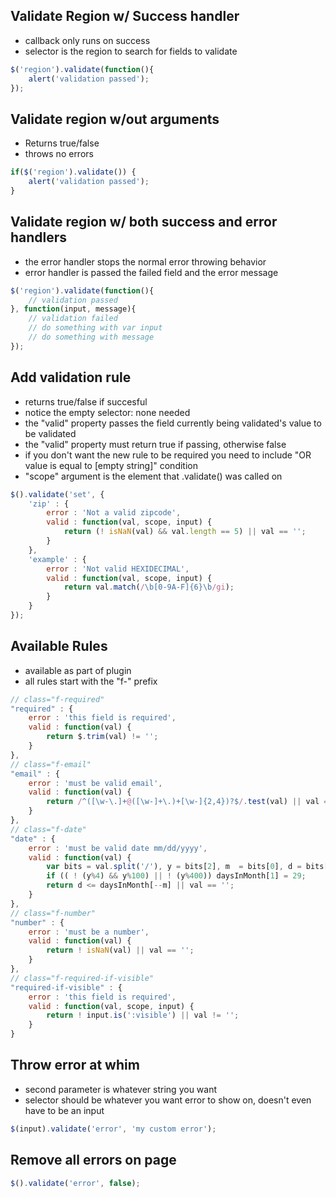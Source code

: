 Validate Region w/ Success handler
----------------------------------
- callback only runs on success
- selector is the region to search for fields to validate

```javascript
$('region').validate(function(){
	alert('validation passed');
}); 
```


Validate region w/out arguments
-------------------------------
- Returns true/false
- throws no errors

```javascript
if($('region').validate()) {
	alert('validation passed');
}
```


Validate region w/ both success and error handlers
--------------------------------------------------
- the error handler stops the normal error throwing behavior
- error handler is passed the failed field and the error message

```javascript
$('region').validate(function(){
	// validation passed
}, function(input, message){
	// validation failed
	// do something with var input
	// do something with message
});
```


Add validation rule
-------------------
- returns true/false if succesful
- notice the empty selector: none needed
- the "valid" property passes the field currently being validated's value to be validated
- the "valid" property must return true if passing, otherwise false
- if you don't want the new rule to be required you need to include "OR value is equal to [empty string]" condition
- "scope" argument is the element that .validate() was called on

```javascript
$().validate('set', {
	'zip' : {
		error : 'Not a valid zipcode',
		valid : function(val, scope, input) {
			return (! isNaN(val) && val.length == 5) || val == '';
		}
	},
	'example' : {
		error : 'Not valid HEXIDECIMAL',
		valid : function(val, scope, input) {
			return val.match(/\b[0-9A-F]{6}\b/gi);
		}
	}
});
```

Available Rules
---------------
- available as part of plugin
- all rules start with the "f-" prefix

```javascript
// class="f-required"
"required" : {
	error : 'this field is required',
	valid : function(val) {
		return $.trim(val) != '';
	}
},
// class="f-email"
"email" : {
	error : 'must be valid email',
	valid : function(val) {
		return /^([\w-\.]+@([\w-]+\.)+[\w-]{2,4})?$/.test(val) || val == '';
	}
},
// class="f-date"
"date" : {
	error : 'must be valid date mm/dd/yyyy',
	valid : function(val) {
		var bits = val.split('/'), y = bits[2], m  = bits[0], d = bits[1], daysInMonth = [31,28,31,30,31,30,31,31,30,31,30,31];
		if (( ! (y%4) && y%100) || ! (y%400)) daysInMonth[1] = 29;
		return d <= daysInMonth[--m] || val == '';
	}
},
// class="f-number"
"number" : {
	error : 'must be a number',
	valid : function(val) {
		return ! isNaN(val) || val == '';
	}
},
// class="f-required-if-visible"
"required-if-visible" : {
	error : 'this field is required',
	valid : function(val, scope, input) {
		return ! input.is(':visible') || val != '';
	}
}
```

Throw error at whim
-------------------
- second parameter is whatever string you want
- selector should be whatever you want error to show on, doesn't even have to be an input

```javascript
$(input).validate('error', 'my custom error');
```



Remove all errors on page
-------------------------
```javascript
$().validate('error', false);
```
